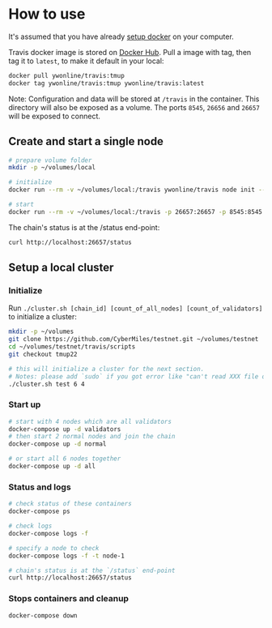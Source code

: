 # How to use

It's assumed that you have already [setup docker](https://docs.docker.com/install/) on your computer.

Travis docker image is stored on [Docker Hub](https://hub.docker.com/r/ywonline/travis/tags/). Pull a image with tag, then tag it to `latest`, to make it default in your local:

```sh
docker pull ywonline/travis:tmup
docker tag ywonline/travis:tmup ywonline/travis:latest
```

Note: Configuration and data will be stored at `/travis` in the container. This directory will also be exposed as a volume. The ports `8545`, `26656` and `26657` will be exposed to connect.

## Create and start a single node

```sh
# prepare volume folder
mkdir -p ~/volumes/local

# initialize
docker run --rm -v ~/volumes/local:/travis ywonline/travis node init --home=/travis

# start
docker run --rm -v ~/volumes/local:/travis -p 26657:26657 -p 8545:8545 ywonline/travis node start --home=/travis
```

The chain's status is at the /status end-point:

```sh
curl http://localhost:26657/status
```

## Setup a local cluster

### Initialize

Run `./cluster.sh [chain_id] [count_of_all_nodes] [count_of_validators]` to initialize a cluster:

```sh
mkdir -p ~/volumes
git clone https://github.com/CyberMiles/testnet.git ~/volumes/testnet
cd ~/volumes/testnet/travis/scripts
git checkout tmup22

# this will initialize a cluster for the next section.
# Notes: please add `sudo` if you got error like "can't read XXX file or directory ..."
./cluster.sh test 6 4
```

### Start up

```sh
# start with 4 nodes which are all validators
docker-compose up -d validators
# then start 2 normal nodes and join the chain
docker-compose up -d normal

# or start all 6 nodes together
docker-compose up -d all
```

### Status and logs

```sh
# check status of these containers
docker-compose ps

# check logs
docker-compose logs -f

# specify a node to check
docker-compose logs -f -t node-1

# chain's status is at the `/status` end-point
curl http://localhost:26657/status
```

### Stops containers and cleanup

```sh
docker-compose down
```
